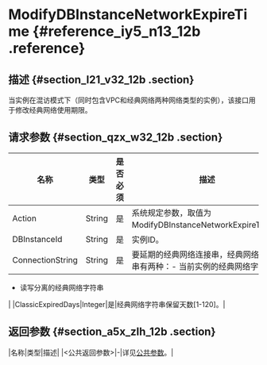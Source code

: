 # ModifyDBInstanceNetworkExpireTime {#reference_iy5_n13_12b .reference}

## 描述 {#section_l21_v32_12b .section}

当实例在混访模式下（同时包含VPC和经典网络两种网络类型的实例），该接口用于修改经典网络使用期限。

## 请求参数 {#section_qzx_w32_12b .section}

|名称|类型|是否必须|描述|
|--|--|----|--|
|Action|String|是|系统规定参数，取值为ModifyDBInstanceNetworkExpireTime。|
|DBInstanceId|String|是|实例ID。|
|ConnectionString|String|是|要延期的经典网络连接串，经典网络字符串有两种：-   当前实例的经典网络字符串
-   读写分离的经典网络字符串

|
|ClassicExpiredDays|Integer|是|经典网络字符串保留天数\[1-120\]。|

## 返回参数 {#section_a5x_zlh_12b .section}

|名称|类型|描述|
|<公共返回参数\>|-|详见[公共参数](cn.zh-CN/API参考/使用API/公共参数.md#)。|

